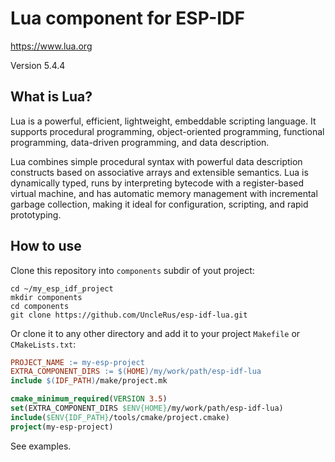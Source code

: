 # Lua component for ESP-IDF

https://www.lua.org

Version 5.4.4

## What is Lua?

Lua is a powerful, efficient, lightweight, embeddable scripting language. 
It supports procedural programming, object-oriented programming, functional
programming, data-driven programming, and data description.

Lua combines simple procedural syntax with powerful data description
constructs based on associative arrays and extensible semantics. Lua is
dynamically typed, runs by interpreting bytecode with a register-based
virtual machine, and has automatic memory management with incremental
garbage collection, making it ideal for configuration, scripting, and
rapid prototyping. 

## How to use

Clone this repository into `components` subdir of yout project:

```Shell
cd ~/my_esp_idf_project
mkdir components
cd components
git clone https://github.com/UncleRus/esp-idf-lua.git
```

Or clone it to any other directory and add it to your project `Makefile` or `CMakeLists.txt`:

```Makefile
PROJECT_NAME := my-esp-project
EXTRA_COMPONENT_DIRS := $(HOME)/my/work/path/esp-idf-lua
include $(IDF_PATH)/make/project.mk
```

```cmake
cmake_minimum_required(VERSION 3.5)
set(EXTRA_COMPONENT_DIRS $ENV{HOME}/my/work/path/esp-idf-lua)
include($ENV{IDF_PATH}/tools/cmake/project.cmake)
project(my-esp-project)
```

See examples.
